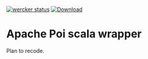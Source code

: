 [![wercker status](https://app.wercker.com/status/c7259f93a246c315dbec91e183b1986e/s/master "wercker status")](https://app.wercker.com/project/byKey/c7259f93a246c315dbec91e183b1986e)
[ ![Download](https://api.bintray.com/packages/cuzfrog/maven/excela/images/download.svg) ](https://bintray.com/cuzfrog/maven/excela/_latestVersion)
# Apache Poi scala wrapper

Plan to recode.

